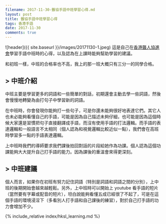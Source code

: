 ```yaml
---
filename: 2017-11-30-聾協手語中班學習心得.md
layout: post
title: 聾協手語中班學習心得
tags: 香港手語
date: 2017-11-30
comments: true
---
```


![header]({{ site.baseurl }}/images/20171130-1.jpeg) 
這是自己在[香港聾人協進會](http://www.hongkongdeaf.org.hk)學習手語中班時的心得，以及認為在上課時能夠幫助學習的建議。

和初班一樣，中班的合格率也不高，我上的那一班大概只有三分一的同學合格。

## > 中班介紹
中班主要是學習更多的詞語和一些簡單的對話，初期還會主動去學一些詞語，然後會慢慢地轉變為由打句子中學習新的詞語。

在中班時，你會發現你能夠打一些句子，可是你還未能夠很好地表達它們。其它人也未必能夠看懂自己的手語，可能是因為自己描述未夠仔細，也可能是因為這個時候大家還是習慣把句子直接翻譯成手語，而沒有使用手語的打法邏輯。而手語的表達邏輯和一般語言不太相同（個人認為和視覺邏輯比較近似一點），我們會在高班時學習多一點的手語表達邏輯。

上中班時我們的導師要求我們課後拍回對話的片段給她作為功課。個人認為這個功課能夠大大提升自己打手語的能力。因為課後的重溫會來得更深刻。

## > 中班建議
個人而言，如果你在初班有努力記住詞語（特別是詞語和詞語之間的分別），上中班的後期開始會越來越輕鬆。另外，上中班時可以開始上 youtube 看手語的短片（當然要有字幕或配音的短片），坦白說能夠看懂五成已經很了不起了，可是在這個手語的環境浸淫下（多看別人打手語和自己課後的練習），對於自己打手語的功力會增加不少。

{% include_relative index/hksl_learning.md %}